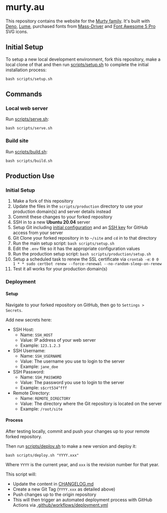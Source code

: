 # murty.au

This repository contains the website for the [Murty family](https://murty.au/). It's built with [Deno](https://deno.land/), [Lume](https://lumeland.github.io/), purchased fonts from [Mass-Driver](https://mass-driver.com/) and [Font Awesome 5 Pro](https://fontawesome.com/pro) SVG icons.

## Initial Setup

To setup a new local development environment, fork this repository, make a local clone of that and then run [scripts/setup.sh](scripts/setup.sh) to complete the initial installation process:

```
bash scripts/setup.sh
```

## Commands

### Local web server

Run [scripts/serve.sh](scripts/serve.sh):

```
bash scripts/serve.sh
```

### Build site

Run [scripts/build.sh](scripts/build.sh):

```
bash scripts/build.sh
```

## Production Use

### Initial Setup

1. Make a fork of this repository
2. Update the files in the `scripts/production` directory to use your production domain(s) and server details instead
3. Commit these changes to your forked repository
4. SSH in to a new **Ubuntu 20.04** server
5. Setup Git including [initial configuration](https://git-scm.com/book/en/v2/Getting-Started-First-Time-Git-Setup) and an [SSH key](https://docs.github.com/en/github/authenticating-to-github/connecting-to-github-with-ssh) for GitHub access from your server
6. Git Clone your forked repository in to `~/site` and `cd` in to that directory
7. Run the main setup script: `bash scripts/setup.sh`
8. Edit the `.env` file so it has the appropriate configuration values
9. Run the production setup script: `bash scripts/production/setup.sh`
10. Setup a scheduled task to renew the SSL certificate via `crontab -e`: `0 0 1 * * sudo certbot renew --force-renewal --no-random-sleep-on-renew`
11. Test it all works for your production domain(s)

### Deployment

#### Setup

Navigate to your forked repository on GitHub, then go to `Settings > Secrets`.

Add new secrets here:

- SSH Host:
  - Name: `SSH_HOST`
  - Value: IP address of your web server
  - Example: `123.1.2.3`
- SSH Username:
  - Name: `SSH_USERNAME`
  - Value: The username you use to login to the server
  - Example: `jane_doe`
- SSH Password:
  - Name: `SSH_PASSWORD`
  - Value: The password you use to login to the server
  - Example: `s$crt534^fff`
- Remote Directory:
  - Name: `REMOTE_DIRECTORY`
  - Value: The directory where the Git repository is located on the server
  - Example: `/root/site`

#### Process

After testing locally, commit and push your changes up to your remote forked repository.

Then run [scripts/deploy.sh](scripts/deploy.sh) to make a new version and deploy it:

```
bash scripts/deploy.sh "YYYY.xxx"
```

Where `YYYY` is the current year, and `xxx` is the revision number for that year.

This script will:

- Update the content in [CHANGELOG.md](CHANGELOG.md)
- Create a new Git Tag (`YYYY.xxx` as detailed above)
- Push changes up to the origin repository
- This will then trigger an automated deployment process with GitHub Actions via [.github/workflows/deployment.yml](.github/workflows/deployment.yml)

